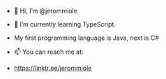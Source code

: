 - 👋 Hi, I’m @jerommiole

- 🌱 I’m currently learning TypeScript.
- My first programming language is Java, next is C#

- 📫 You can reach me at:
- https://linktr.ee/jerommiole

<!---
jerommiole/jerommiole is a ✨ special ✨ repository because its `README.md` (this file) appears on your GitHub profile.
You can click the Preview link to take a look at your changes.
--->
